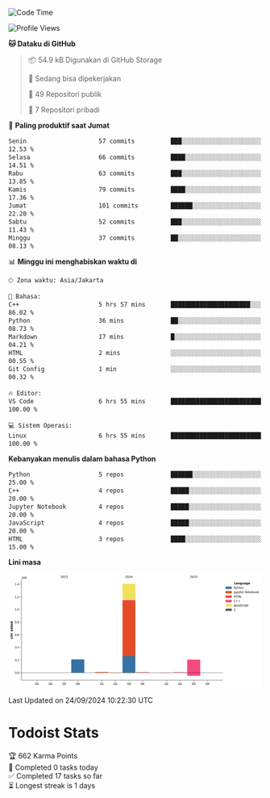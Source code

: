 <!--START_SECTION:waka-->
![Code Time](http://img.shields.io/badge/Code%20Time-44%20hrs%2042%20mins-blue)

![Profile Views](http://img.shields.io/badge/Profil%20dilihat-3-blue)

**🐱 Dataku di GitHub** 

> 📦 54.9 kB Digunakan di GitHub Storage 
 > 
> 💼 Sedang bisa dipekerjakan
 > 
> 📜 49 Repositori publik 
 > 
> 🔑 7 Repositori pribadi 
 > 
📅 **Paling produktif saat Jumat** 

```text
Senin                    57 commits          ███░░░░░░░░░░░░░░░░░░░░░░   12.53 % 
Selasa                   66 commits          ████░░░░░░░░░░░░░░░░░░░░░   14.51 % 
Rabu                     63 commits          ███░░░░░░░░░░░░░░░░░░░░░░   13.85 % 
Kamis                    79 commits          ████░░░░░░░░░░░░░░░░░░░░░   17.36 % 
Jumat                    101 commits         ██████░░░░░░░░░░░░░░░░░░░   22.20 % 
Sabtu                    52 commits          ███░░░░░░░░░░░░░░░░░░░░░░   11.43 % 
Minggu                   37 commits          ██░░░░░░░░░░░░░░░░░░░░░░░   08.13 % 
```


📊 **Minggu ini menghabiskan waktu di** 

```text
🕑︎ Zona waktu: Asia/Jakarta

💬 Bahasa: 
C++                      5 hrs 57 mins       ██████████████████████░░░   86.02 % 
Python                   36 mins             ██░░░░░░░░░░░░░░░░░░░░░░░   08.73 % 
Markdown                 17 mins             █░░░░░░░░░░░░░░░░░░░░░░░░   04.21 % 
HTML                     2 mins              ░░░░░░░░░░░░░░░░░░░░░░░░░   00.55 % 
Git Config               1 min               ░░░░░░░░░░░░░░░░░░░░░░░░░   00.32 % 

🔥 Editor: 
VS Code                  6 hrs 55 mins       █████████████████████████   100.00 % 

💻 Sistem Operasi: 
Linux                    6 hrs 55 mins       █████████████████████████   100.00 % 
```

**Kebanyakan menulis dalam bahasa Python** 

```text
Python                   5 repos             ██████░░░░░░░░░░░░░░░░░░░   25.00 % 
C++                      4 repos             █████░░░░░░░░░░░░░░░░░░░░   20.00 % 
Jupyter Notebook         4 repos             █████░░░░░░░░░░░░░░░░░░░░   20.00 % 
JavaScript               4 repos             █████░░░░░░░░░░░░░░░░░░░░   20.00 % 
HTML                     3 repos             ████░░░░░░░░░░░░░░░░░░░░░   15.00 % 
```



**Lini masa**

![Lines of Code chart](https://raw.githubusercontent.com/yusuf601/yusuf601/main/assets/bar_graph.png)


 Last Updated on 24/09/2024 10:22:30 UTC
<!--END_SECTION:waka-->
# Todoist Stats

<!-- TODO-IST:START -->
🏆  662 Karma Points           
🌸  Completed 0 tasks today           
✅  Completed 17 tasks so far           
⏳  Longest streak is 1 days
<!-- TODO-IST:END -->
